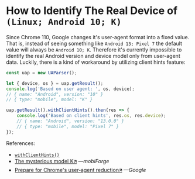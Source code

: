 # How to Identify The Real Device of `(Linux; Android 10; K)`

Since Chrome 110, Google changes it's user-agent format into a fixed value. That is, instead of seeing something like `Android 13; Pixel 7` the default value will always be `Android 10; K`. Therefore it's currently impossible to identify the real Android version and device model only from user-agent data. Luckily, there is a kind of workaround by utilizing client hints feature:

```js
const uap = new UAParser();

let { device, os } = uap.getResult();
console.log('Based on user agent: ', os, device); 
// { name: "Android", version: "10" }
// { type: "mobile", model: "K" }

uap.getResult().withClientHints().then(res => {
    console.log('Based on client hints', res.os, res.device); 
    // { name: "Android", version: "13.0.0" }
    // { type: "mobile", model: "Pixel 7" }
});
```

References:

- [`withClientHints()`](/api/main/idata/with-client-hints)
- [The mysterious model K🡭](https://mobiforge.com/research-analysis/the-mysterious-model-k) *—mobiForge*
- [Prepare for Chrome's user‑agent reduction🡭](https://developers.google.com/privacy-sandbox/blog/user-agent-reduction-android-model-and-version) *—Google*